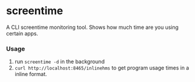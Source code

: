 # screentime
A CLI screentime monitoring tool. Shows how much time are you using certain apps.

### Usage

1. run `screentime -d` in the background
2. `curl http://localhost:8465/inlinehms` to get program usage times in a inline format.
